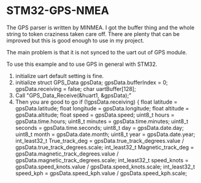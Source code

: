 # STM32-GPS-NMEA

The GPS parser is written by MINMEA. I got the buffer thing and the whole string to token craziness taken care off. There are plenty that can be improved but this is good enough to use in my project. 

The main problem is that it is not synced to the uart out of GPS module. 

To use this example and to use GPS in general with STM32.
1. initialize uart default setting is fine.
2. initialize   struct GPS_Data gpsData;
  gpsData.bufferIndex = 0;
  gpsData.receiving = false;
  char uartBuffer[128];
3. Call "GPS_Data_Receive(&huart1, &gpsData);"
4. Then you are good to go
      if (!gpsData.receiving) {
      float latitude = gpsData.latitude;
      float longitude = gpsData.longitude;
      float altitude = gpsData.altitude;
      float speed = gpsData.speed;
      uint8_t hours = gpsData.time.hours;
      uint8_t minutes = gpsData.time.minutes;
      uint8_t seconds = gpsData.time.seconds;
      uint8_t day = gpsData.date.day;
      uint8_t month = gpsData.date.month;
      uint8_t year = gpsData.date.year;
      int_least32_t True_track_deg = gpsData.true_track_degrees.value / gpsData.true_track_degrees.scale;
      int_least32_t Magnetic_track_deg = gpsData.magnetic_track_degrees.value / gpsData.magnetic_track_degrees.scale;
      int_least32_t speed_knots = gpsData.speed_knots.value / gpsData.speed_knots.scale;
      int_least32_t speed_kph = gpsData.speed_kph.value / gpsData.speed_kph.scale;
